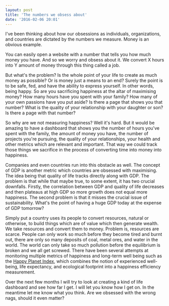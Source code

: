 ```yaml
--- 
layout: post
title: 'The numbers we obsess about'
date: '2016-02-06 20:01'
--- 
```


I've been thinking about how our obsessions as individuals, organizations, and countries are dictated by the numbers we measure. Money is an obvious example.

You can easily open a website with a number that tells you how much money you have. And so we worry and obsess about it. We convert X hours into Y amount of money through this thing called a job.

But what's the problem? Is the whole point of your life to create as much money as possible? Or is money just a means to an end? Surely the point is to be safe, fed, and have the ability to express yourself. In other words, being happy. So are you sacrificing happiness at the altar of maximising money? How many hours have you spent with your family? How many of your own passions have you put aside? Is there a page that shows you that number? What is the quality of your relationship with your daughter or son? Is there a page with that number?

So why are we not measuring happiness? Well it's hard. But it would be amazing to have a dashboard that shows you the number of hours you've spent with the family, the amount of money you have, the number of projects you're pursuing, the quality of your relationships, your health and other metrics which are relevant and important. That way we could track those things we sacrifice in the process of converting time into money into happiness.

Companies and even countries run into this obstacle as well. The concept of GDP is another metric which countries are obsessed with maximising. The idea being that quality of life tracks directly along with GDP. The problem is that while that maybe true, to some extent, it has two crucial downfalls. Firstly, the correlation between GDP and quality of life decreases and then plateaus at high GDP so more growth does not equal more happiness. The second problem is that it misses the crucial issue of sustainability. What's the point of having a huge GDP today at the expense of GDP tomorrow? 

Simply put a country uses its people to convert resources, natural or otherwise, to build things which are of value which then generate wealth. We take resources and convert them to money. Problem is, resources are scarce. People can only work so much before they become tired and burnt out, there are only so many deposits of coal, metal ores, and water in the world. The world can only take so much pollution before the equilibrium is broken and we all get screwed. There have been several attempts at monitoring multiple metrics of happiness and long-term well being such as the [Happy Planet Index](http://www.happyplanetindex.org/data/), which combines the notion of experienced well-being, life expectancy, and ecological footprint into a happiness efficiency measurement.

Over the next few months I will try to look at creating a kind of life dashboard and see how far I get. I will let you know how I get on. In the meantime let me know what you think. Are we obsessed with the wrong nags, should it even matter?